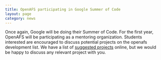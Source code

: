 ```yaml
---
title: OpenAFS participating in Google Summer of Code
layout: page
category: news
---
```



Once again, Google will be doing their Summer of Code. For the first
year, OpenAFS will be participating as a mentoring organization.
Students interested are encouraged to discuss potential projects on the
openafs development list. We have a list of [suggested projects](gsoc.html)
online, but we would be happy to discuss any relevant project with you.

